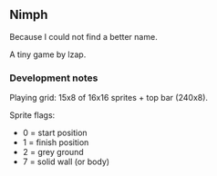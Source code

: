 ## Nimph

Because I could not find a better name.

A tiny game by lzap.

### Development notes

Playing grid: 15x8 of 16x16 sprites + top bar (240x8).

Sprite flags:

* 0 = start position
* 1 = finish position
* 2 = grey ground
* 7 = solid wall (or body)
